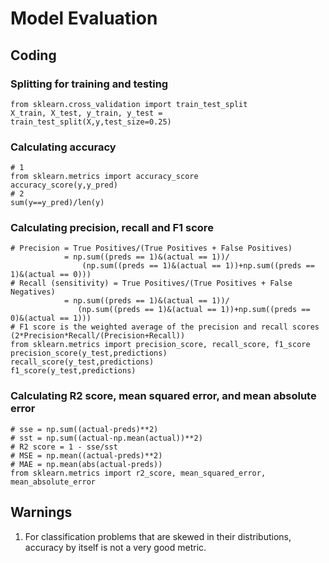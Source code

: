 # Model Evaluation
## Coding
### Splitting for training and testing
    from sklearn.cross_validation import train_test_split
    X_train, X_test, y_train, y_test = train_test_split(X,y,test_size=0.25)
### Calculating accuracy 
    # 1
    from sklearn.metrics import accuracy_score
    accuracy_score(y,y_pred)
    # 2
    sum(y==y_pred)/len(y)
### Calculating precision, recall and F1 score
    # Precision = True Positives/(True Positives + False Positives)
                = np.sum((preds == 1)&(actual == 1))/
                    (np.sum((preds == 1)&(actual == 1))+np.sum((preds == 1)&(actual == 0)))
    # Recall (sensitivity) = True Positives/(True Positives + False Negatives)
                = np.sum((preds == 1)&(actual == 1))/
                   (np.sum((preds == 1)&(actual == 1))+np.sum((preds == 0)&(actual == 1)))
    # F1 score is the weighted average of the precision and recall scores (2*Precision*Recall/(Precision+Recall))
    from sklearn.metrics import precision_score, recall_score, f1_score
    precision_score(y_test,predictions)
    recall_score(y_test,predictions)
    f1_score(y_test,predictions)
### Calculating R2 score, mean squared error, and mean absolute error
    # sse = np.sum((actual-preds)**2)
    # sst = np.sum((actual-np.mean(actual))**2)
    # R2 score = 1 - sse/sst
    # MSE = np.mean((actual-preds)**2)
    # MAE = np.mean(abs(actual-preds))
    from sklearn.metrics import r2_score, mean_squared_error, mean_absolute_error
## Warnings
1. For classification problems that are skewed in their distributions, accuracy by itself is not a very good metric.
